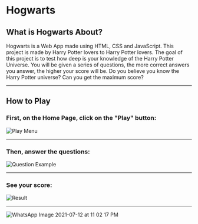 # Hogwarts 

## What is Hogwarts About?

Hogwarts is a Web App made using HTML, CSS and JavaScript.
This project is made by Harry Potter lovers to Harry Potter lovers.
The goal of this project is to test how deep is your knowledge of the Harry Potter Universe.
You will be given a series of questions, the more correct answers you answer, the higher your score will be.
Do you believe you know the Harry Potter universe? 
Can you get the maximum score?

---

## How to Play

### First, on the Home Page, click on the "Play" button:
![Play Menu](https://i.ibb.co/L1fV5yT/Screenshot-2021-10-06-123244.png )

---

### Then, answer the questions:

![Question Example](https://i.ibb.co/r3Jk3nP/Screenshot-2021-10-06-123429.png )

---

### See your score:
![Result](https://i.ibb.co/SnDjyw5/Screenshot-2021-10-06-123618.png )


---




![WhatsApp Image 2021-07-12 at 11 02 17 PM](https://user-images.githubusercontent.com/64467851/125331205-4db76a00-e365-11eb-8a61-4824d5e98f67.jpeg)
